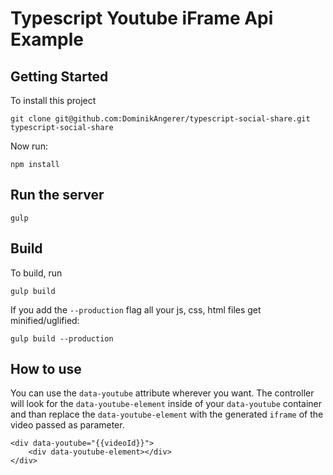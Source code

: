 # Typescript Youtube iFrame Api Example

## Getting Started

To install this project
```
git clone git@github.com:DominikAngerer/typescript-social-share.git typescript-social-share
```

Now run:
```
npm install
```

## Run the server
```
gulp
```

## Build
To build, run
```
gulp build
```
If you add the `--production` flag all your js, css, html files get minified/uglified:
```
gulp build --production
```


## How to use

You can use the `data-youtube` attribute wherever you want. The controller will look for the `data-youtube-element` inside of your `data-youtube` container and than replace the `data-youtube-element` with the generated `iframe` of the video passed as parameter.

```
<div data-youtube="{{videoId}}">
    <div data-youtube-element></div>
</div>
```


